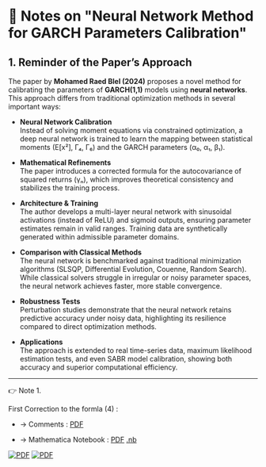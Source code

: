 # 📄 Notes on "Neural Network Method for GARCH Parameters Calibration"

## 1. Reminder of the Paper’s Approach

The paper by **Mohamed Raed Blel (2024)** proposes a novel method for calibrating the parameters of **GARCH(1,1)** models using **neural networks**.  
This approach differs from traditional optimization methods in several important ways:

- **Neural Network Calibration**  
  Instead of solving moment equations via constrained optimization, a deep neural network is trained to learn the mapping between statistical moments (E[x²], Γ₄, Γ₆) and the GARCH parameters (α₀, α₁, β₁).  

- **Mathematical Refinements**  
  The paper introduces a corrected formula for the autocovariance of squared returns (γₙ), which improves theoretical consistency and stabilizes the training process.  

- **Architecture & Training**  
  The author develops a multi-layer neural network with sinusoidal activations (instead of ReLU) and sigmoid outputs, ensuring parameter estimates remain in valid ranges. Training data are synthetically generated within admissible parameter domains.  

- **Comparison with Classical Methods**  
  The neural network is benchmarked against traditional minimization algorithms (SLSQP, Differential Evolution, Couenne, Random Search). While classical solvers struggle in irregular or noisy parameter spaces, the neural network achieves faster, more stable convergence.  

- **Robustness Tests**  
  Perturbation studies demonstrate that the neural network retains predictive accuracy under noisy data, highlighting its resilience compared to direct optimization methods.  

- **Applications**  
  The approach is extended to real time-series data, maximum likelihood estimation tests, and even SABR model calibration, showing both accuracy and superior computational efficiency.  

---

👉 Note 1.  

First Correction to the formla (4) :

-  → Comments : [PDF](./Correction_GARCH6.pdf)
  
-  → Mathematica Notebook :
    [PDF](./Moments_GARCH.pdf)  [.nb](./Moments_GARCH.nb)

[![PDF](https://img.shields.io/badge/PDF-0b5fff)](./Moments_GARCH.pdf)
[![PDF](https://img.shields.io/badge/Mathematica-ff486e)](./Moments_GARCH.nb)
